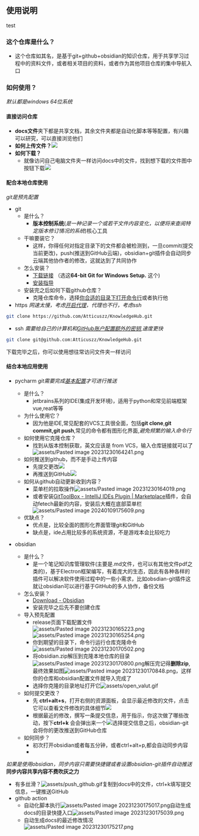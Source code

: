 ## 使用说明

test

### 这个仓库是什么？

- 这个仓库如其名，是基于git+github+obsidian的知识仓库，用于共享学习过程中的资料文件，或者相关项目的资料，或者作为其他项目仓库的集中导航入口

### 如何使用？

_默认都是windows 64位系统_

#### 直接访问仓库

- **docs文件**夹下都是共享文档，其余文件夹都是自动化脚本等等配置，有兴趣可以研究，可以直接浏览他们
- **如何上传文件？**![](assets/Pasted%20image%2020231230145332.png)
- **如何下载？**
  - 就像访问自己电脑文件夹一样访问docs中的文件，找到想下载的文件图中按钮下载![](assets/Pasted%20image%2020231230150259.png)

#### 配合本地仓库使用

_git是预先配置_

- git
  - 是什么？
    - **版本控制系统**\(_是一种记录一个或若干文件内容变化，以便将来查阅特定版本修订情况的系统_\)核心工具
  - 干嘛要装它？
    - 这样，你得任何对指定目录下的文件都会被检测到，一旦commit(提交当前更改)，push(推送到GitHub云端)，obsidian+git插件会自动同步云端其他协作者的修改，这就达到了共同协作
  - 怎么安装？
    - [下载链接](https://git-scm.com/download/win) （选这**64-bit Git for Windows Setup.** 这个)
    - [安装指导](docs/tutorials/basic_tools/git-install-instruction)
  - 安装完之后如何下载github仓库？
    - 克隆仓库命令，选择[你合适的目录下打开命令行](docs/tutorials/shell/CMD)或者执行他
- https _网速太慢，考虑[开启代理](docs/tutorials/VCS/git)，代理也不行，考虑ssh_

```bash
git clone https://github.com/Atticuszz/KnowledgeHub.git
```

- ssh _需要给自己的计算机和[GitHub账户配置额外的密钥](docs/tutorials/VCS/github/SSH_keypair_setup_for_GitHub),速度更快_

```bash
git clone git@github.com:Atticuszz/KnowledgeHub.git
```

下载完毕之后，你可以使用想往常访问文件夹一样访问

#### 结合本地应用使用

- pycharm _git需要完成[基本配置](docs/tutorials/VCS/git.md)才可进行推送_

  - 是什么？
    - jetbrains系列的IDE(集成开发环境)，适用于python和常见前端框架vue,reat等等
  - 为什么使用它？
    - 因为他是IDE,常见配套的VCS工具很全面，包括**git clone**,**git commit,git push**,常见的命令都有图形化界面,_避免频繁的输入命令行_
  - 如何使用它克隆仓库？
    - 找到从版本控制获取，英文应该是 from VCS，输入仓库链接就可以了![assets/Pasted image 20231230164241.png](assets/Pasted%20image%2020231230164241.png)
  - 如何推送到github，而不是手动上传内容
    - 先提交更改![](assets/Pasted%20image%2020231230153401.png)
    - 再推送到GitHub![](assets/Pasted%20image%2020231230153558.png)
  - 如何从github自动更新收到内容？
    - 菜单栏的拉取操作![assets/Pasted image 20231230164019.png](assets/Pasted%20image%2020231230164019.png)
    - 或者安装[GitToolBox - IntelliJ IDEs Plugin | Marketplace](https://plugins.jetbrains.com/plugin/7499-gittoolbox)插件，会自动fetech最新的内容，安装后大概在底部菜单栏![assets/Pasted image 20240109175609.png](assets/Pasted%20image%2020240109175609.png)
  - 优缺点？
    - 优点是，比较全面的图形化界面管理git和GitHub
    - 缺点是，ide占用比较多的系统资源，不是游戏本会比较吃力

- obsidian
  - 是什么？
    - 是一个笔记知识库管理软件(主要是.md文件，也可以有其他文件pdf之类的)，基于Electron框架编写，有着庞大的生态，因此有各种各样的插件可以解决软件使用过程中的一些小需求，比如obsdian-git插件这就让obsidian可以进行基于GitHub的多人协作，备份文档
  - 怎么安装？
    - [Download - Obsidian](https://obsidian.md/download)
    - 安装完毕之后先不要创建仓库
  - 导入预先配置
    - release页面下载配置文件![assets/Pasted image 20231230165223.png](assets/Pasted%20image%2020231230165223.png)![assets/Pasted image 20231230165254.png](assets/Pasted%20image%2020231230165254.png)
    - 你到期望的目录下，命令行运行仓库克隆命令![assets/Pasted image 20231230170502.png](assets/Pasted%20image%2020231230170502.png)
    - 将obsidian.zip解压到克隆本地仓库的目录![assets/Pasted image 20231230170800.png](assets/Pasted%20image%2020231230170800.png)解压完记得**删除zip**,最终效果如图![assets/Pasted image 20231230170848.png](assets/Pasted%20image%2020231230170848.png)，这样你的仓库和obsidian配置文件就导入完成了
    - 选择你克隆的目录地址打开它![assets/open_valut.gif](assets/open_valut.gif)
  - 如何提交更改？
    - 先 **ctrl+alt+s**，打开右侧的资源面板，会显示最近修改的文件，点击它可以查看文件修改的具体细节![](assets/Pasted%20image%2020231230113200.png)
    - 根据最近的修改，撰写一条提交信息，用于指示，你这次做了哪些改动，按下**ctrl+k** 会会弹出来一个![](assets/Pasted%20image%2020231230113031.png)选择提交信息之后，obsidian-git会将你的更改推送到GitHub仓库
  - 如何同步？
    - 初次打开obsidian或者每五分钟，或者ctrl+alt+p,都会自动同步内容
    -

_如果是使用obsidian，同步内容只需要快捷键或者设置obsidian-git插件自动推送_
**同步内容共享内容不费吹灰之力**

- 有多丝滑？![assets/push_github.gif](assets/push_github.gif)复制到docs中的文件，ctrl+k填写提交信息，一键推送GitHub
- github action
  - 自动化脚本执行![assets/Pasted image 20231230175017.png](assets/Pasted%20image%2020231230175017.png)自动生成docs的目录快捷入口![assets/Pasted image 20231230175039.png](assets/Pasted%20image%2020231230175039.png)
  - 自动生成docs的最近修改情况![assets/Pasted image 20231230175217.png](assets/Pasted%20image%2020231230175217.png)

